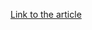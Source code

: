 [Link to the article](https://www.forcepoint.com/blog/x-labs/inside-latrodectus-malware-phishing-campaign)
